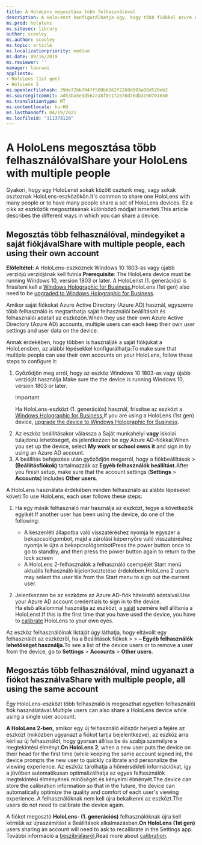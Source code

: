 ```yaml
---
title: A HoloLens megosztása több felhasználóval
description: A HoloLenst konfigurálhatja úgy, hogy több fiókkal Azure Active Directory, vagy több, egyetlen fiókot használó felhasználóval osztva.
ms.prod: hololens
ms.sitesec: library
author: scooley
ms.author: scooley
ms.topic: article
ms.localizationpriority: medium
ms.date: 09/16/2019
ms.reviewer: ''
manager: laurawi
appliesto:
- HoloLens (1st gen)
- HoloLens 2
ms.openlocfilehash: 39de72bb704ff500b0262f2268d003a08d520eb2
ms.sourcegitcommit: ad53ba5edd567a18f0c172578d78db3190701650
ms.translationtype: MT
ms.contentlocale: hu-HU
ms.lasthandoff: 04/19/2021
ms.locfileid: "111378120"
---
```

# <a name="share-your-hololens-with-multiple-people"></a><span data-ttu-id="efff4-103">A HoloLens megosztása több felhasználóval</span><span class="sxs-lookup"><span data-stu-id="efff4-103">Share your HoloLens with multiple people</span></span>

<span data-ttu-id="efff4-104">Gyakori, hogy egy HoloLenst sokak között osztunk meg, vagy sokak osztoznak HoloLens-eszközökön.</span><span class="sxs-lookup"><span data-stu-id="efff4-104">It's common to share one HoloLens with many people or to have many people share a set of HoloLens devices.</span></span>  <span data-ttu-id="efff4-105">Ez a cikk az eszközök megosztásának különböző módjait ismerteti.</span><span class="sxs-lookup"><span data-stu-id="efff4-105">This article describes the different ways in which you can share a device.</span></span>

## <a name="share-with-multiple-people-each-using-their-own-account"></a><span data-ttu-id="efff4-106">Megosztás több felhasználóval, mindegyiket a saját fiókjával</span><span class="sxs-lookup"><span data-stu-id="efff4-106">Share with multiple people, each using their own account</span></span>

<span data-ttu-id="efff4-107">**Előfeltétel:** A HoloLens-eszköznek Windows 10 1803-as vagy újabb verziójú verziójának kell futnia.</span><span class="sxs-lookup"><span data-stu-id="efff4-107">**Prerequisite**: The HoloLens device must be running Windows 10, version 1803 or later.</span></span>  <span data-ttu-id="efff4-108">A HoloLenst (1. generációs) is frissíteni kell a [Windows Holographic for Business.](hololens-upgrade-enterprise.md)</span><span class="sxs-lookup"><span data-stu-id="efff4-108">HoloLens (1st gen) also need to be [upgraded to Windows Holographic for Business](hololens-upgrade-enterprise.md).</span></span>

<span data-ttu-id="efff4-109">Amikor saját fiókokat Azure Active Directory (Azure AD) használ, egyszerre több felhasználó is megtarthatja saját felhasználói beállításait és felhasználói adatait az eszközön.</span><span class="sxs-lookup"><span data-stu-id="efff4-109">When they use their own Azure Active Directory (Azure AD) accounts, multiple users can each keep their own user settings and user data on the device.</span></span>

<span data-ttu-id="efff4-110">Annak érdekében, hogy többen is használják a saját fiókjukat a HoloLensben, az alábbi lépésekkel konfigurálhatja:</span><span class="sxs-lookup"><span data-stu-id="efff4-110">To make sure that multiple people can use their own accounts on your HoloLens, follow these steps to configure it:</span></span>

1. <span data-ttu-id="efff4-111">Győződjön meg arról, hogy az eszköz Windows 10 1803-as vagy újabb verzióját használja.</span><span class="sxs-lookup"><span data-stu-id="efff4-111">Make sure the the device is running Windows 10, version 1803 or later.</span></span>
   > [!IMPORTANT]
   > <span data-ttu-id="efff4-112">Ha HoloLens-eszközt (1. generációs) használ, frissítse az eszközt a [Windows Holographic for Business.](hololens1-upgrade-enterprise.md)</span><span class="sxs-lookup"><span data-stu-id="efff4-112">If you are using a HoloLens (1st gen) device, [upgrade the device to Windows Holographic for Business](hololens1-upgrade-enterprise.md).</span></span>
1. <span data-ttu-id="efff4-113">Az eszköz beállításakor válassza a Saját munkahelyi **vagy** iskolai tulajdonú lehetőséget, és jelentkezzen be egy Azure AD-fiókkal.</span><span class="sxs-lookup"><span data-stu-id="efff4-113">When you set up the device, select **My work or school owns it** and sign in by using an Azure AD account.</span></span>
1. <span data-ttu-id="efff4-114">A beállítás befejezése után győződjön megarról, hogy a fiókbeállítások  >  **(Beállításfiókok)** tartalmazzák az **Egyéb felhasználók beállítást.**</span><span class="sxs-lookup"><span data-stu-id="efff4-114">After you finish setup, make sure that the account settings (**Settings** > **Accounts**) includes **Other users**.</span></span>

<span data-ttu-id="efff4-115">A HoloLens használata érdekében minden felhasználó az alábbi lépéseket követi:</span><span class="sxs-lookup"><span data-stu-id="efff4-115">To use HoloLens, each user follows these steps:</span></span>

1. <span data-ttu-id="efff4-116">Ha egy másik felhasználó már használja az eszközt, tegye a következők egyikét:</span><span class="sxs-lookup"><span data-stu-id="efff4-116">If another user has been using the device, do one of the following:</span></span>
   - <span data-ttu-id="efff4-117">A készenléti állapotba való visszatéréshez nyomja le egyszer a bekapcsológombot, majd a zárolási képernyőre való visszatéréshez nyomja le újra a bekapcsológombot</span><span class="sxs-lookup"><span data-stu-id="efff4-117">Press the power button once to go to standby, and then press the power button again to return to the lock screen</span></span>
   - <span data-ttu-id="efff4-118">A HoloLens 2-felhasználók a felhasználó csempéjét Start menü aktuális felhasználó kijelentkeztetése érdekében.</span><span class="sxs-lookup"><span data-stu-id="efff4-118">HoloLens 2 users may select the user tile from the Start menu to sign out the current user.</span></span>

1. <span data-ttu-id="efff4-119">Jelentkezzen be az eszközre az Azure AD-fiók hitelesítő adataival.</span><span class="sxs-lookup"><span data-stu-id="efff4-119">Use your Azure AD account credentials to sign in to the device.</span></span>  
    <span data-ttu-id="efff4-120">Ha első alkalommal használja az eszközt, a [saját](hololens-calibration.md) szemére kell állítania a HoloLenst.</span><span class="sxs-lookup"><span data-stu-id="efff4-120">If this is the first time that you have used the device, you have to [calibrate](hololens-calibration.md) HoloLens to your own eyes.</span></span>

<span data-ttu-id="efff4-121">Az eszköz felhasználóinak listáját úgy láthatja, hogy eltávolít egy felhasználót az eszközről, ha a Beállítások fiókok  >    >  **– Egyéb felhasználók lehetőséget használja.**</span><span class="sxs-lookup"><span data-stu-id="efff4-121">To see a list of the device users or to remove a user from the device, go to **Settings** > **Accounts** > **Other users**.</span></span>

## <a name="share-with-multiple-people-all-using-the-same-account"></a><span data-ttu-id="efff4-122">Megosztás több felhasználóval, mind ugyanazt a fiókot használva</span><span class="sxs-lookup"><span data-stu-id="efff4-122">Share with multiple people, all using the same account</span></span>

<span data-ttu-id="efff4-123">Egy HoloLens-eszközt több felhasználó is megoszthat egyetlen felhasználói fiók használatával.</span><span class="sxs-lookup"><span data-stu-id="efff4-123">Multiple users can also share a HoloLens device while using a single user account.</span></span>

<span data-ttu-id="efff4-124">**A HoloLens 2-ben,** amikor egy új felhasználó először helyezi a fejére az eszközt (miközben ugyanazt a fiókot tartja bejelentkezve), az eszköz arra kéri az új felhasználót, hogy gyorsan állítsa be és szabja személyre a megtekintési élményt.</span><span class="sxs-lookup"><span data-stu-id="efff4-124">**On HoloLens 2**, when a new user puts the device on their head for the first time (while keeping the same account signed in), the device prompts the new user to quickly calibrate and personalize the viewing experience.</span></span> <span data-ttu-id="efff4-125">Az eszköz tárolhatja a hőmérsékleti információkat, így a jövőben automatikusan optimalizálhatja az egyes felhasználók megtekintési élményének minőségét és kényelmi élményét.</span><span class="sxs-lookup"><span data-stu-id="efff4-125">The device can store the calibration information so that in the future, the device can automatically optimize the quality and comfort of each user's viewing experience.</span></span> <span data-ttu-id="efff4-126">A felhasználóknak nem kell újra bekalkenni az eszközt.</span><span class="sxs-lookup"><span data-stu-id="efff4-126">The users do not need to calibrate the device again.</span></span>

<span data-ttu-id="efff4-127">A fiókot megosztó **HoloLens- (1. generációs)** felhasználóknak újra kell kérniük az újraszámítást a Beállítások alkalmazásban.</span><span class="sxs-lookup"><span data-stu-id="efff4-127">**On HoloLens (1st gen)** users sharing an account will need to ask to recalibrate in the Settings app.</span></span>  <span data-ttu-id="efff4-128">További információ a [beszibrálásról.](hololens-calibration.md)</span><span class="sxs-lookup"><span data-stu-id="efff4-128">Read more about [calibration](hololens-calibration.md).</span></span>

